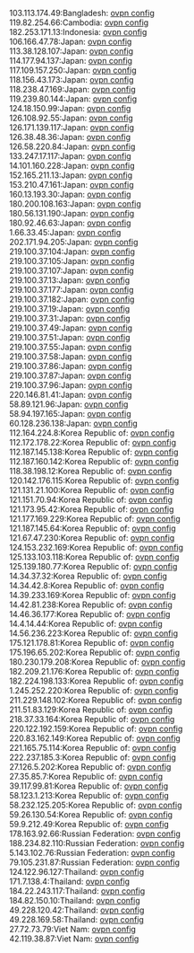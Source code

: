 103.113.174.49:Bangladesh: [ovpn config](vpn/103_113_174_49.ovpn)  
119.82.254.66:Cambodia: [ovpn config](vpn/119_82_254_66.ovpn)  
182.253.171.13:Indonesia: [ovpn config](vpn/182_253_171_13.ovpn)  
106.166.47.78:Japan: [ovpn config](vpn/106_166_47_78.ovpn)  
113.38.128.107:Japan: [ovpn config](vpn/113_38_128_107.ovpn)  
114.177.94.137:Japan: [ovpn config](vpn/114_177_94_137.ovpn)  
117.109.157.250:Japan: [ovpn config](vpn/117_109_157_250.ovpn)  
118.156.43.173:Japan: [ovpn config](vpn/118_156_43_173.ovpn)  
118.238.47.169:Japan: [ovpn config](vpn/118_238_47_169.ovpn)  
119.239.80.144:Japan: [ovpn config](vpn/119_239_80_144.ovpn)  
124.18.150.99:Japan: [ovpn config](vpn/124_18_150_99.ovpn)  
126.108.92.55:Japan: [ovpn config](vpn/126_108_92_55.ovpn)  
126.171.139.117:Japan: [ovpn config](vpn/126_171_139_117.ovpn)  
126.38.48.36:Japan: [ovpn config](vpn/126_38_48_36.ovpn)  
126.58.220.84:Japan: [ovpn config](vpn/126_58_220_84.ovpn)  
133.247.17.117:Japan: [ovpn config](vpn/133_247_17_117.ovpn)  
14.101.160.228:Japan: [ovpn config](vpn/14_101_160_228.ovpn)  
152.165.211.13:Japan: [ovpn config](vpn/152_165_211_13.ovpn)  
153.210.47.161:Japan: [ovpn config](vpn/153_210_47_161.ovpn)  
160.13.193.30:Japan: [ovpn config](vpn/160_13_193_30.ovpn)  
180.200.108.163:Japan: [ovpn config](vpn/180_200_108_163.ovpn)  
180.56.131.190:Japan: [ovpn config](vpn/180_56_131_190.ovpn)  
180.92.46.63:Japan: [ovpn config](vpn/180_92_46_63.ovpn)  
1.66.33.45:Japan: [ovpn config](vpn/1_66_33_45.ovpn)  
202.171.94.205:Japan: [ovpn config](vpn/202_171_94_205.ovpn)  
219.100.37.104:Japan: [ovpn config](vpn/219_100_37_104.ovpn)  
219.100.37.105:Japan: [ovpn config](vpn/219_100_37_105.ovpn)  
219.100.37.107:Japan: [ovpn config](vpn/219_100_37_107.ovpn)  
219.100.37.13:Japan: [ovpn config](vpn/219_100_37_13.ovpn)  
219.100.37.177:Japan: [ovpn config](vpn/219_100_37_177.ovpn)  
219.100.37.182:Japan: [ovpn config](vpn/219_100_37_182.ovpn)  
219.100.37.19:Japan: [ovpn config](vpn/219_100_37_19.ovpn)  
219.100.37.31:Japan: [ovpn config](vpn/219_100_37_31.ovpn)  
219.100.37.49:Japan: [ovpn config](vpn/219_100_37_49.ovpn)  
219.100.37.51:Japan: [ovpn config](vpn/219_100_37_51.ovpn)  
219.100.37.55:Japan: [ovpn config](vpn/219_100_37_55.ovpn)  
219.100.37.58:Japan: [ovpn config](vpn/219_100_37_58.ovpn)  
219.100.37.86:Japan: [ovpn config](vpn/219_100_37_86.ovpn)  
219.100.37.87:Japan: [ovpn config](vpn/219_100_37_87.ovpn)  
219.100.37.96:Japan: [ovpn config](vpn/219_100_37_96.ovpn)  
220.146.81.41:Japan: [ovpn config](vpn/220_146_81_41.ovpn)  
58.89.121.96:Japan: [ovpn config](vpn/58_89_121_96.ovpn)  
58.94.197.165:Japan: [ovpn config](vpn/58_94_197_165.ovpn)  
60.128.236.138:Japan: [ovpn config](vpn/60_128_236_138.ovpn)  
112.164.224.8:Korea Republic of: [ovpn config](vpn/112_164_224_8.ovpn)  
112.172.178.22:Korea Republic of: [ovpn config](vpn/112_172_178_22.ovpn)  
112.187.145.138:Korea Republic of: [ovpn config](vpn/112_187_145_138.ovpn)  
112.187.160.142:Korea Republic of: [ovpn config](vpn/112_187_160_142.ovpn)  
118.38.198.12:Korea Republic of: [ovpn config](vpn/118_38_198_12.ovpn)  
120.142.176.115:Korea Republic of: [ovpn config](vpn/120_142_176_115.ovpn)  
121.131.21.100:Korea Republic of: [ovpn config](vpn/121_131_21_100.ovpn)  
121.151.70.94:Korea Republic of: [ovpn config](vpn/121_151_70_94.ovpn)  
121.173.95.42:Korea Republic of: [ovpn config](vpn/121_173_95_42.ovpn)  
121.177.169.229:Korea Republic of: [ovpn config](vpn/121_177_169_229.ovpn)  
121.187.145.64:Korea Republic of: [ovpn config](vpn/121_187_145_64.ovpn)  
121.67.47.230:Korea Republic of: [ovpn config](vpn/121_67_47_230.ovpn)  
124.153.232.169:Korea Republic of: [ovpn config](vpn/124_153_232_169.ovpn)  
125.133.103.118:Korea Republic of: [ovpn config](vpn/125_133_103_118.ovpn)  
125.139.180.77:Korea Republic of: [ovpn config](vpn/125_139_180_77.ovpn)  
14.34.37.32:Korea Republic of: [ovpn config](vpn/14_34_37_32.ovpn)  
14.34.42.8:Korea Republic of: [ovpn config](vpn/14_34_42_8.ovpn)  
14.39.233.169:Korea Republic of: [ovpn config](vpn/14_39_233_169.ovpn)  
14.42.81.238:Korea Republic of: [ovpn config](vpn/14_42_81_238.ovpn)  
14.46.36.177:Korea Republic of: [ovpn config](vpn/14_46_36_177.ovpn)  
14.4.14.44:Korea Republic of: [ovpn config](vpn/14_4_14_44.ovpn)  
14.56.236.223:Korea Republic of: [ovpn config](vpn/14_56_236_223.ovpn)  
175.121.178.81:Korea Republic of: [ovpn config](vpn/175_121_178_81.ovpn)  
175.196.65.202:Korea Republic of: [ovpn config](vpn/175_196_65_202.ovpn)  
180.230.179.208:Korea Republic of: [ovpn config](vpn/180_230_179_208.ovpn)  
182.209.21.176:Korea Republic of: [ovpn config](vpn/182_209_21_176.ovpn)  
182.224.198.133:Korea Republic of: [ovpn config](vpn/182_224_198_133.ovpn)  
1.245.252.220:Korea Republic of: [ovpn config](vpn/1_245_252_220.ovpn)  
211.229.148.102:Korea Republic of: [ovpn config](vpn/211_229_148_102.ovpn)  
211.51.83.129:Korea Republic of: [ovpn config](vpn/211_51_83_129.ovpn)  
218.37.33.164:Korea Republic of: [ovpn config](vpn/218_37_33_164.ovpn)  
220.122.192.159:Korea Republic of: [ovpn config](vpn/220_122_192_159.ovpn)  
220.83.162.149:Korea Republic of: [ovpn config](vpn/220_83_162_149.ovpn)  
221.165.75.114:Korea Republic of: [ovpn config](vpn/221_165_75_114.ovpn)  
222.237.185.3:Korea Republic of: [ovpn config](vpn/222_237_185_3.ovpn)  
27.126.5.202:Korea Republic of: [ovpn config](vpn/27_126_5_202.ovpn)  
27.35.85.7:Korea Republic of: [ovpn config](vpn/27_35_85_7.ovpn)  
39.117.99.81:Korea Republic of: [ovpn config](vpn/39_117_99_81.ovpn)  
58.123.1.213:Korea Republic of: [ovpn config](vpn/58_123_1_213.ovpn)  
58.232.125.205:Korea Republic of: [ovpn config](vpn/58_232_125_205.ovpn)  
59.26.130.54:Korea Republic of: [ovpn config](vpn/59_26_130_54.ovpn)  
59.9.212.49:Korea Republic of: [ovpn config](vpn/59_9_212_49.ovpn)  
178.163.92.66:Russian Federation: [ovpn config](vpn/178_163_92_66.ovpn)  
188.234.82.110:Russian Federation: [ovpn config](vpn/188_234_82_110.ovpn)  
5.143.102.76:Russian Federation: [ovpn config](vpn/5_143_102_76.ovpn)  
79.105.231.87:Russian Federation: [ovpn config](vpn/79_105_231_87.ovpn)  
124.122.96.127:Thailand: [ovpn config](vpn/124_122_96_127.ovpn)  
171.7.138.4:Thailand: [ovpn config](vpn/171_7_138_4.ovpn)  
184.22.243.117:Thailand: [ovpn config](vpn/184_22_243_117.ovpn)  
184.82.150.10:Thailand: [ovpn config](vpn/184_82_150_10.ovpn)  
49.228.120.42:Thailand: [ovpn config](vpn/49_228_120_42.ovpn)  
49.228.169.58:Thailand: [ovpn config](vpn/49_228_169_58.ovpn)  
27.72.73.79:Viet Nam: [ovpn config](vpn/27_72_73_79.ovpn)  
42.119.38.87:Viet Nam: [ovpn config](vpn/42_119_38_87.ovpn)  
